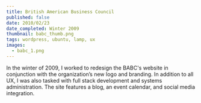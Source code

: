 ```yaml
---
title: British American Business Council
published: false
date: 2010/02/23
date_completed: Winter 2009
thumbnail: babc_thumb.png
tags: wordpress, ubuntu, lamp, ux
images:
  - babc_1.png
---
```


In the winter of 2009, I worked to redesign the BABC's website in conjunction with the organization’s new logo and branding. In addition to all UX, I was also tasked with full stack development and systems administration. The site features a blog, an event calendar, and social media integration.
